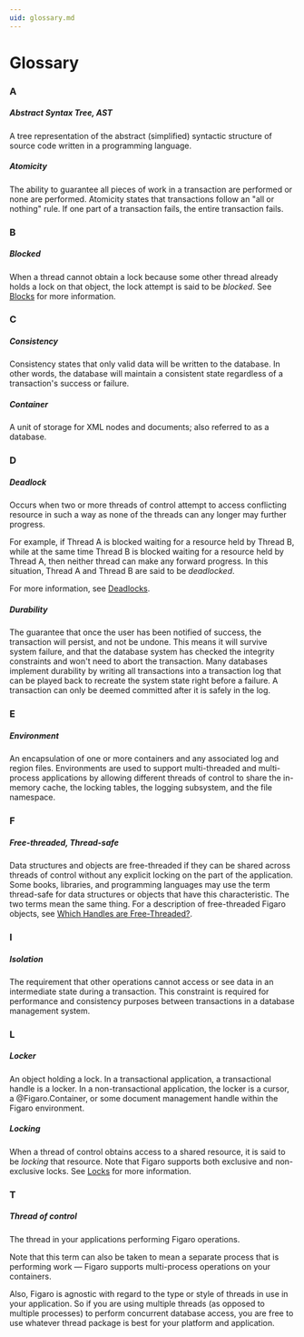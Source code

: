 ```yaml
---
uid: glossary.md
---
```


# Glossary

### A


##### Abstract Syntax Tree, AST

A tree representation of the abstract (simplified) syntactic structure of source code written in a programming language.



##### Atomicity

The ability to guarantee all pieces of work in a transaction are performed or none are performed. Atomicity states that transactions follow an "all or nothing" rule. If one part of a transaction fails, the entire transaction fails.

### B

##### Blocked

When a thread cannot obtain a lock because some other thread already holds a lock on that object, the lock attempt is said to be _blocked_. See [Blocks](xref:blocks.md) for more information.

### C


##### Consistency

Consistency states that only valid data will be written to the database. In other words, the database will maintain a consistent state regardless of a transaction's success or failure.



##### Container

A unit of storage for XML nodes and documents; also referred to as a database.



### D


##### Deadlock

Occurs when two or more threads of control attempt to access conflicting resource in such a way as none of the threads can any longer may further progress.


For example, if Thread A is blocked waiting for a resource held by Thread B, while at the same time Thread B is blocked waiting for a resource held by Thread A, then neither thread can make any forward progress. In this situation, Thread A and Thread B are said to be _deadlocked_.


For more information, see [Deadlocks](xref:deadlocks.md).



##### Durability

The guarantee that once the user has been notified of success, the transaction will persist, and not be undone. This means it will survive system failure, and that the database system has checked the integrity constraints and won't need to abort the transaction. Many databases implement durability by writing all transactions into a transaction log that can be played back to recreate the system state right before a failure. A transaction can only be deemed committed after it is safely in the log.




### E


##### Environment

An encapsulation of one or more containers and any associated log and region files. Environments are used to support multi-threaded and multi-process applications by allowing different threads of control to share the in-memory cache, the locking tables, the logging subsystem, and the file namespace.




### F


##### Free-threaded, Thread-safe

Data structures and objects are free-threaded if they can be shared across threads of control without any explicit locking on the part of the application. Some books, libraries, and programming languages may use the term thread-safe for data structures or objects that have this characteristic. The two terms mean the same thing. For a description of free-threaded Figaro objects, see [Which Handles are Free-Threaded?](xref:which-handles-are-free-threaded.md).




### I


##### Isolation

The requirement that other operations cannot access or see data in an intermediate state during a transaction. This constraint is required for performance and consistency purposes between transactions in a database management system.




### L


##### Locker

An object holding a lock. In a transactional application, a transactional handle is a locker. In a non-transactional application, the locker is a cursor, a @Figaro.Container, or some document management handle within the Figaro environment.



##### Locking

When a thread of control obtains access to a shared resource, it is said to be _locking_ that resource. Note that Figaro supports both exclusive and non-exclusive locks. See [Locks](xref:locks.md) for more information.




### T


##### Thread of control

The thread in your applications performing Figaro operations.


Note that this term can also be taken to mean a separate process that is performing work — Figaro supports multi-process operations on your containers.


Also, Figaro is agnostic with regard to the type or style of threads in use in your application. So if you are using multiple threads (as opposed to multiple processes) to perform concurrent database access, you are free to use whatever thread package is best for your platform and application.



